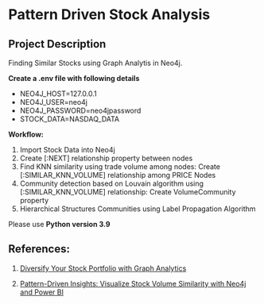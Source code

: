 # Pattern Driven Stock Analysis

## Project Description
Finding Similar Stocks using Graph Analytis in Neo4j.

**Create a .env file with following details**
- NEO4J_HOST=127.0.0.1
- NEO4J_USER=neo4j
- NEO4J_PASSWORD=neo4jpassword
- STOCK_DATA=NASDAQ_DATA

**Workflow:**

1. Import Stock Data into Neo4j
2. Create [:NEXT] relationship property between nodes
3. Find KNN similarity using trade volume among nodes: Create [:SIMILAR_KNN_VOLUME]  relationship among PRICE Nodes
4. Community detection based on Louvain algorithm using [:SIMILAR_KNN_VOLUME] relationship: Create VolumeCommunity property
5. Hierarchical Structures Communities using Label Propagation Algorithm

Please use **Python version 3.9**

## References:
1. [Diversify Your Stock Portfolio with Graph Analytics](https://neo4j.com/developer-blog/diversify-your-stock-portfolio-with-graph-analytics/)

2. [Pattern-Driven Insights: Visualize Stock Volume Similarity with Neo4j and Power BI](https://medium.com/codex/pattern-driven-insights-visualize-stock-volume-similarity-with-neo4j-and-power-bi-13ca922acad1)